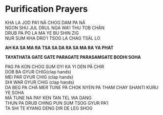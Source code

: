 # Purification Prayers

KHA LA JOD PA’I NÄ CHOG DAM PA NÄ  
NGON SHU JUL DRUL NGA WA’I THU TOB CHÄN  
DRUB PA PO LA MA YE BU SHIN ZIG  
NUR SUM KHA DRO'I TSOG LA CHAG TSÄL LO  

**AH KA SA MA RA TSA SA DA RA SA MA RA YA PHAT**  

**TAYATHATA GATE GATE PARAGATE PARASAMGATE BODHI SOHA**  

PAG PA KON CHOG SUM GYI KA YI DEN PÄ CHIR  
DOB BA GYUR CHIG(clap hands)  
MEI PAR GYUR CHIG (clap hands)  
SHI WAR GYUR CHIG (clap hands)  
DA BEG PA CHÄ MER TUNE PÄ CHOK NYEN PA THAM CHAY SHANTI KURU YE SOHA   
MÄ TUNE NA PAY KEN TAN TEL WA DANG  
THUN PA DRUB CHING PUN SUM TSOG GYUR PA'I  
TA SHI TE KYANG DENG DIR DE LEG SHOG  



